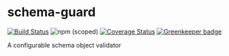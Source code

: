 # schema-guard

[![Build Status](https://travis-ci.org/kissmybutton/schema-guard.svg?branch=master)](https://travis-ci.org/kissmybutton/schema-guard) ![npm (scoped)](https://img.shields.io/npm/v/@kissmybutton/schema-guard.svg) [![Coverage Status](https://coveralls.io/repos/github/kissmybutton/schema-guard/badge.svg?branch=master)](https://coveralls.io/github/kissmybutton/schema-guard?branch=master) [![Greenkeeper badge](https://badges.greenkeeper.io/kissmybutton/schema-guard.svg)](https://greenkeeper.io/)

A configurable schema object validator
